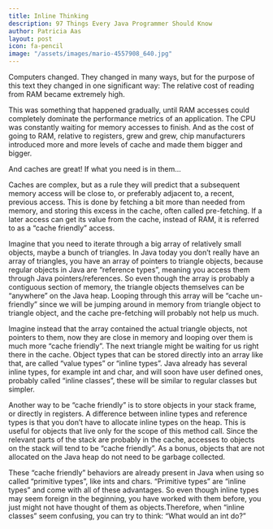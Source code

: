 ```yaml
---
title: Inline Thinking
description: 97 Things Every Java Programmer Should Know
author: Patricia Aas
layout: post
icon: fa-pencil
image: "/assets/images/mario-4557908_640.jpg"
---
```

Computers changed. They changed in many ways, but for the purpose of this text they changed in one significant way: The relative cost of reading from RAM became extremely high.

This was something that happened gradually, until RAM accesses could completely dominate the performance metrics of an application. The CPU was constantly waiting for memory accesses to finish. And as the cost of going to RAM, relative to registers, grew and grew, chip manufacturers introduced more and more levels of cache and made them bigger and bigger.

And caches are great! If what you need is in them...

Caches are complex, but as a rule they will predict that a subsequent memory access will be close to, or preferably adjacent to, a recent, previous access. This is done by fetching a bit more than needed from memory, and storing this excess in the cache, often called pre-fetching. If a later access can get its value from the cache, instead of RAM, it is referred to as a “cache friendly” access. 

Imagine that you need to iterate through a big array of relatively small objects, maybe a bunch of triangles. In Java today you don’t really have an array of triangles, you have an array of pointers to triangle objects, because regular objects in Java are “reference types”, meaning you access them through Java pointers/references. So even though the array is probably a contiguous section of memory, the triangle objects themselves can be “anywhere” on the Java heap. Looping through this array will be “cache un-friendly” since we will be jumping around in memory from triangle object to triangle object, and the cache pre-fetching will probably not help us much.

Imagine instead that the array contained the actual triangle objects, not pointers to them, now they are close in memory and looping over them is much more “cache friendly”. The next triangle might be waiting for us right there in the cache. Object types that can be stored directly into an array like that, are called “value types” or “inline types”. Java already has several inline types, for example int and char, and will soon have user defined ones, probably called “inline classes”, these will be similar to regular classes but simpler.

Another way to be “cache friendly” is to store objects in your stack frame, or directly in registers. A difference between inline types and reference types is that you don’t have to allocate inline types on the heap. This is useful for objects that live only for the scope of this method call. Since the relevant parts of the stack are probably in the cache, accesses to objects on the stack will tend to be “cache friendly”. As a bonus, objects that are not allocated on the Java heap do not need to be garbage collected.

These “cache friendly” behaviors are already present in Java when using so called “primitive types”, like ints and chars. “Primitive types” are “inline types” and come with all of these advantages. So even though inline types may seem foreign in the beginning, you have worked with them before, you just might not have thought of them as objects.Therefore, when “inline classes” seem confusing, you can try to think: “What would an int do?”
